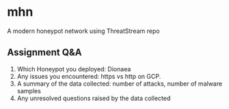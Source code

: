 # mhn
A modern honeypot network using ThreatStream repo

## Assignment Q&A
1. Which Honeypot you deployed: Dionaea
2. Any issues you encountered: https vs http on GCP. 
3. A summary of the data collected: number of attacks, number of malware samples
4. Any unresolved questions raised by the data collected


